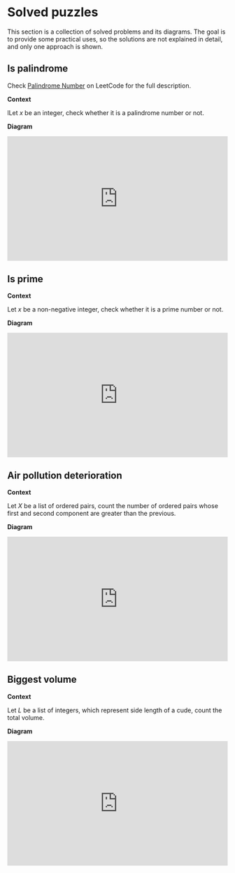 # Solved puzzles

This section is a collection of solved problems and its diagrams.
The goal is to provide some practical uses, so the solutions are not explained in detail, and only one approach is shown.

## Is palindrome

Check [Palindrome Number](https://leetcode.com/problems/palindrome-number/) on LeetCode for the full description.

**Context**

lLet $x$ be an integer, check whether it is a palindrome number or not.

**Diagram**

<iframe width="100%" style="aspect-ratio: 16/9; border:none;" loading="lazy" src="https://eurydia.github.io/project-nassi-shneiderman-diagram-builder-online/?content=digits%3A+int%5B1..%5D+%3A%3D+toDigits%28x%29%3B%0Asize%3A+int+%3A%3D+length%28digits%29%3B%0A%0Aresult%3A+bool+%3A%3D+True%3B%0A%0Afor+%28i+%3D+1..size%29+%7B%0A++result+%3A%3D+result+AND+%0A++++%28digits%5Bsize+-+i+%2B+1%5D+%3D+digits%5Bi%5D%29%3B%0A%7D%0A"></iframe>

## Is prime

**Context**

Let $x$ be a non-negative integer, check whether it is a prime number or not.

**Diagram**

<iframe width="100%" style="aspect-ratio: 16/9; border:none;" loading="lazy" src="https://eurydia.github.io/project-nassi-shneiderman-diagram-builder-online/?content=result%3A+bool+%3A%3D+True%3B%0Afor+%28div+%3D+2..%28x+-+1%29%29+%7B%0A++result+%3A%3D+result+AND+%28x%7Cdiv+%21%3D+0%29%3B%0A%7D"></iframe>

## Air pollution deterioration

**Context**

Let $X$ be a list of ordered pairs, count the number of ordered pairs whose first and second component are greater than the previous.

**Diagram**

<iframe width="100%" style="aspect-ratio: 16/9; border:none;" loading="lazy" src="https://eurydia.github.io/project-nassi-shneiderman-diagram-builder-online/?content=result+%3A%3D+0%3B%0Afor+%28i+%3D+2..n%29+%7B%0A++if+%28X%5Bi-1%2C+1%5D+%3C+X%5Bi%2C+1%5D+AND+X%5Bi-1%2C+2%5D+%3C+X%5Bi%2C+2%5D%29+%7B%0A++++result+%3A%3D+result+%2B+1%3B%0A++%7D%0A%7D"></iframe>

## Biggest volume

**Context**

Let $L$ be a list of integers, which represent side length of a cude, count the total volume.

**Diagram**

<iframe width="100%" style="aspect-ratio: 16/9; border:none;" loading="lazy" src="https://eurydia.github.io/project-nassi-shneiderman-diagram-builder-online/?content=total+%3A%3D+0%3B%0Afor+%28i+%3D+1..n%29+%7B%0A++volumn+%3A%3D+L%5Bi%5D+*+L%5Bi%5D+*+L%5Bi%5D%3B%0A++total+%3A%3D+total+%2B+volume%3B%0A%7D"></iframe>
